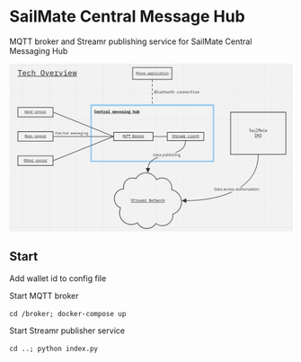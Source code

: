 # SailMate Central Message Hub

MQTT broker and Streamr publishing service for SailMate Central Messaging Hub

![image](./overview.png)

## Start
Add wallet id to config file

Start MQTT broker

`cd /broker; docker-compose up`

Start Streamr publisher service

`cd ..; python index.py`


